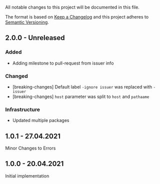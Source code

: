 All notable changes to this project will be documented in this file.

The format is based on [Keep a Changelog](http://keepachangelog.com/)
and this project adheres to [Semantic Versioning](http://semver.org/).

## 2.0.0 - Unreleased

### Added
- Adding milestone to pull-request from issuer info

### Changed
- [breaking-changes] Default label `-ignore issuer` was replaced with `-issuer`
- [breaking-changes] `host` parameter was split to `host` and `pathaame`

### Infrastructure
- Updated multiple packages

## 1.0.1 - 27.04.2021

Minor Changes to Errors

## 1.0.0 - 20.04.2021

Initial implementation
